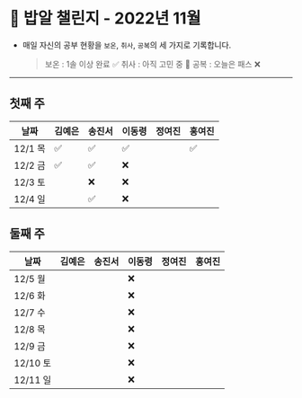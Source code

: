 # 🍚 밥알 챌린지 - 2022년 11월
- 매일 자신의 공부 현황을 `보온`, `취사`, `공복`의 세 가지로 기록합니다.
    
    > 보온 : 1솔 이상 완료 ✅
    취사 : 아직 고민 중 🤔
    공복 : 오늘은 패스 ❌
---

## 첫째 주
**날짜**|김예은|송진서|이동령|정여진|홍여진
---|---|---|---|---|---
12/1 목|✅|✅|✅| |✅
12/2 금|✅|✅|❌ | | 
12/3 토| |❌ |❌| | 
12/4 일| |✅ |❌| | 


## 둘째 주
**날짜**|김예은|송진서|이동령|정여진|홍여진
---|---|---|---|---|---
12/5 월| | |❌| |
12/6 화| | |❌| |
12/7 수| | |❌| |
12/8 목| | |❌| |
12/9 금| | |❌| |
12/10 토| | |❌| |
12/11 일| | |❌| |
